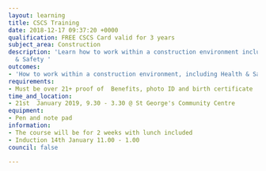 ```yaml
---
layout: learning
title: CSCS Training
date: 2018-12-17 09:37:20 +0000
qualification: FREE CSCS Card valid for 3 years
subject_area: Construction
description: 'Learn how to work within a construction environment including Health
  & Safety '
outcomes:
- 'How to work within a construction environment, including Health & Safety '
requirements:
- Must be over 21+ proof of  Benefits, photo ID and birth certificate
time_and_location:
- 21st  January 2019, 9.30 - 3.30 @ St George's Community Centre
equipment:
- Pen and note pad
information:
- The course will be for 2 weeks with lunch included
- Induction 14th January 11.00 - 1.00
council: false

---
```

